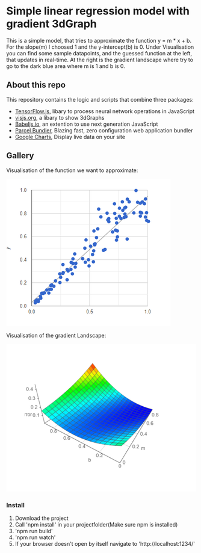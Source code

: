 # Simple linear regression model with gradient 3dGraph

This is a simple model, that tries to approximate the function y = m * x + b. 
For the slope(m) I choosed 1 and the y-intercept(b) is 0. Under Visualisation you can find some sample datapoints, and the guessed function at the left, that updates in real-time. At the right is the gradient landscape where try to go to the dark blue area where m is 1 and b is 0.

## About this repo

This repository contains the logic and scripts that combine
three packages:
- [TensorFlow.js](https://github.com/tensorflow/tfjs), libary to process neural network operations in JavaScript
- [visjs.org](http://visjs.org/), a libary to show 3dGraphs
- [Babeljs.io](https://babeljs.io/), an extention to use next generation JavaScript
- [Parcel Bundler](https://github.com/parcel-bundler/parcel), Blazing fast, zero configuration web application bundler
- [Google Charts](https://developers.google.com/chart/interactive/docs/quick_start), Display live data on your site

## Gallery

Visualisation of the function we want to approximate:

![alt text](screens/function.PNG)

Visualisation of the gradient Landscape:

![alt text](screens/gradientLandscape.PNG)

### Install

1. Download the project
2. Call 'npm install' in your projectfolder(Make sure npm is installed)
3. 'npm run build'
4. 'npm run watch'
5. If your browser doesn't open by itself navigate to 'http://localhost:1234/'